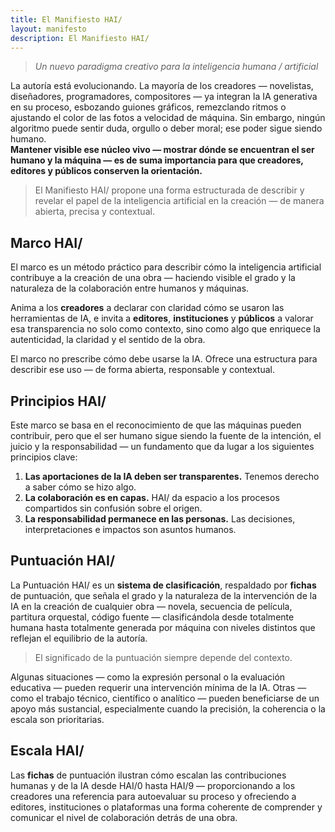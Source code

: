 ```yaml
---
title: El Manifiesto HAI/
layout: manifesto
description: El Manifiesto HAI/
---
```


> *Un nuevo paradigma creativo para la inteligencia humana / artificial*

La autoría está evolucionando. La mayoría de los creadores — novelistas, diseñadores, programadores, compositores — ya integran la IA generativa en su proceso, esbozando guiones gráficos, remezclando ritmos o ajustando el color de las fotos a velocidad de máquina. Sin embargo, ningún algoritmo puede sentir duda, orgullo o deber moral; ese poder sigue siendo humano.  
**Mantener visible ese núcleo vivo — mostrar dónde se encuentran el ser humano y la máquina — es de suma importancia para que creadores, editores y públicos conserven la orientación.**

> El Manifiesto HAI/ propone una forma estructurada de describir y revelar el papel de la inteligencia artificial en la creación — de manera abierta, precisa y contextual.

## Marco HAI/

El marco es un método práctico para describir cómo la inteligencia artificial contribuye a la creación de una obra — haciendo visible el grado y la naturaleza de la colaboración entre humanos y máquinas.

Anima a los **creadores** a declarar con claridad cómo se usaron las herramientas de IA, e invita a **editores**, **instituciones** y **públicos** a valorar esa transparencia no solo como contexto, sino como algo que enriquece la autenticidad, la claridad y el sentido de la obra.

El marco no prescribe cómo debe usarse la IA.
Ofrece una estructura para describir ese uso — de forma abierta, responsable y contextual.

## Principios HAI/

Este marco se basa en el reconocimiento de que las máquinas pueden contribuir, pero que el ser humano sigue siendo la fuente de la intención, el juicio y la responsabilidad — un fundamento que da lugar a los siguientes principios clave:

1. **Las aportaciones de la IA deben ser transparentes.** Tenemos derecho a saber cómo se hizo algo.
2. **La colaboración es en capas.** HAI/ da espacio a los procesos compartidos sin confusión sobre el origen.
3. **La responsabilidad permanece en las personas.** Las decisiones, interpretaciones e impactos son asuntos humanos.

## Puntuación HAI/

La Puntuación HAI/ es un **sistema de clasificación**, respaldado por **fichas** de puntuación, que señala el grado y la naturaleza de la intervención de la IA en la creación de cualquier obra — novela, secuencia de película, partitura orquestal, código fuente — clasificándola desde totalmente humana hasta totalmente generada por máquina con niveles distintos que reflejan el equilibrio de la autoría.

> El significado de la puntuación siempre depende del contexto.

Algunas situaciones — como la expresión personal o la evaluación educativa — pueden requerir una intervención mínima de la IA. Otras — como el trabajo técnico, científico o analítico — pueden beneficiarse de un apoyo más sustancial, especialmente cuando la precisión, la coherencia o la escala son prioritarias.

## Escala HAI/

Las **fichas** de puntuación ilustran cómo escalan las contribuciones humanas y de la IA desde HAI/0 hasta HAI/9 — proporcionando a los creadores una referencia para autoevaluar su proceso y ofreciendo a editores, instituciones o plataformas una forma coherente de comprender y comunicar el nivel de colaboración detrás de una obra.
